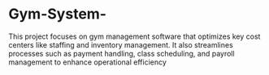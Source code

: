 # Gym-System-
This project focuses on gym management software that optimizes key cost centers like staffing and inventory management. It also streamlines processes such as payment handling, class scheduling, and payroll management to enhance operational efficiency

